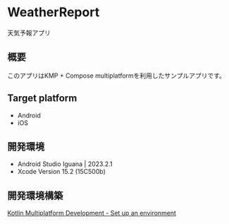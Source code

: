 # WeatherReport

天気予報アプリ

## 概要

このアプリはKMP + Compose multiplatformを利用したサンプルアプリです。

## Target platform

- Android
- iOS

## 開発環境

- Android Studio Iguana | 2023.2.1
- Xcode Version 15.2 (15C500b)

## 開発環境構築

[Kotlin Multiplatform Development - Set up an environment](https://www.jetbrains.com/help/kotlin-multiplatform-dev/compose-multiplatform-setup.html#possible-issues-and-solutions)
